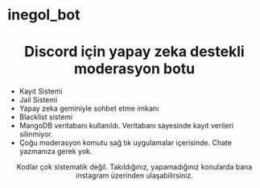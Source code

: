 # inegol_bot
<h1 align="center">Discord için yapay zeka destekli moderasyon botu</h1>
<ul>
    <li>Kayıt Sistemi</li>
    <li>Jail Sistemi</li>
    <li>Yapay zeka geminiyle sohbet etme imkanı</li>
    <li>Blacklist sistemi</li>
    <li>MangoDB veritabanı kullanıldı. Veritabanı sayesinde kayıt verileri silinmiyor.</li>
    <li>Çoğu moderasyon komutu sağ tık uygulamalar içerisinde. Chate yazmanıza gerek yok.</li>
</ul>
<p align="center">Kodlar çok sistematik değil. Takıldığınız, yapamadığınız konularda bana instagram üzerinden ulaşabilirsiniz.</p>

